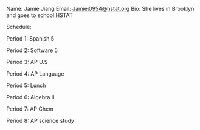 Name: Jamie Jiang
Email: Jamiej0954@hstat.org
Bio: She lives in Brooklyn and goes to school HSTAT

Schedule:

Period 1: Spanish 5

Period 2: Software 5

Period 3: AP U.S

Period 4: AP Language

Period 5: Lunch

Period 6: Algebra II

Period 7: AP Chem

Period 8: AP science study